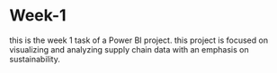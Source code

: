 # Week-1
this is the week 1 task of a Power BI project. this project is focused on visualizing and analyzing supply chain data with an emphasis on sustainability.
